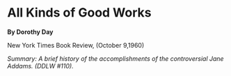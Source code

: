 All Kinds of Good Works
=======================

**By Dorothy Day**

New York Times Book Review, (October 9,1960)

*Summary: A brief history of the accomplishments of the controversial
Jane Addams. (DDLW \#110).*


